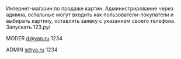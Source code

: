 Интернет-магазин по продаже картин. Администрирование через админа, остальные могут входить как пользователи-покупатели и выбирать картину, оставлять заявку с указанием своего телефона.
Запускать 123.py/

MODER
d@yan.ru
1234

ADMIN
s@ya.ru
1234